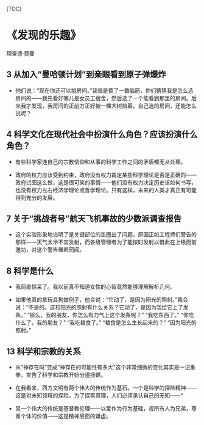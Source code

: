 [TOC]

# 《发现的乐趣》
理查德·费曼 

## 3 从加入“曼哈顿计划”到亲眼看到原子弹爆炸

- 他们说：“现在你还可以挑房间。”我很是费了一番脑筋，你们猜猜我是怎么选房间的——我先看好哪儿是女员工宿舍，然后选了一个能看到那里的房间。后来我才发现，我房间的正前方正好被一棵大树挡着。自己选的房间，还能怎么说呢？

## 4 科学文化在现代社会中扮演什么角色？应该扮演什么角色？

- 有些科学家连自己的宗教信仰和从事的科学工作之间的矛盾都无从处理。

- 政府的权力应该受到约束，政府没有权力裁定某些科学理论是否是正确的——政府试图这么做，这是很可笑的事情——他们没有权力决定历史该如何书写，也没有权力左右经济学理论或哲学理论。只有这样，未来的人类才真正有可能得到充分的发展。

## 7 关于“挑战者号”航天飞机事故的少数派调查报告

- 这个实验形象地说明了是关键部位的垫圈出了问题，原因正如工程师们警告的那样——天气太冷不宜发射，而各级管理者为了能按时发射以借此在上级面前邀功，对这个警告置若罔闻。

## 8 科学是什么

- 我简直惊呆了。我以前真不知道女性的心智竟然能够理解解析几何。

- 如果他真的拿玩具狗做例子，他会说：“它动了，是因为阳光的照射。”我会说：“不是的。这和阳光的照射有什么关系？它动了，是因为我给它上了发条。” “那么，我的朋友，你怎么有力气上这个发条呢？” “我吃东西了。” “你吃什么了，我的朋友？” “我吃粮食了。” “粮食是怎么生长起来的？” “因为阳光的照射。”

## 13 科学和宗教的关系

- 从“神存在吗”变成“神存在的可能性有多大”这个非常细微的变化其实是一记重拳，宣告了科学和宗教开始分道扬镳。

- 在我看来，西方文明有两个伟大的传统作为基石。一个是科学的探险精神——这是对未知领域的探险，为了探索真理，人们必须承认自己的无知——“

- 另一个伟大的传统是基督教伦理——以爱作为行为基础，视所有人为兄弟，尊重个体的价值——这是精神层面的谦虚。